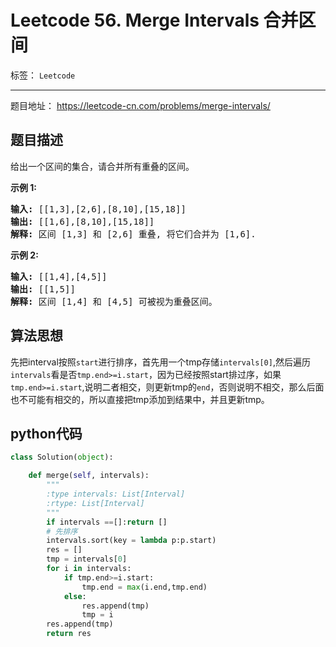 ﻿# Leetcode 56. Merge Intervals 合并区间

标签： `Leetcode`

--- 

题目地址：  https://leetcode-cn.com/problems/merge-intervals/

## 题目描述  

<p>给出一个区间的集合，请合并所有重叠的区间。</p>

<p><strong>示例 1:</strong></p>

<pre><strong>输入:</strong> [[1,3],[2,6],[8,10],[15,18]]
<strong>输出:</strong> [[1,6],[8,10],[15,18]]
<strong>解释:</strong> 区间 [1,3] 和 [2,6] 重叠, 将它们合并为 [1,6].
</pre>

<p><strong>示例&nbsp;2:</strong></p>

<pre><strong>输入:</strong> [[1,4],[4,5]]
<strong>输出:</strong> [[1,5]]
<strong>解释:</strong> 区间 [1,4] 和 [4,5] 可被视为重叠区间。</pre>  

## 算法思想  

先把interval按照`start`进行排序，首先用一个tmp存储`intervals[0]`,然后遍历`intervals`看是否`tmp.end>=i.start`，因为已经按照start排过序，如果`tmp.end>=i.start`,说明二者相交，则更新tmp的`end`，否则说明不相交，那么后面也不可能有相交的，所以直接把tmp添加到结果中，并且更新tmp。  


## python代码 

```python
class Solution(object):

    def merge(self, intervals):
        """
        :type intervals: List[Interval]
        :rtype: List[Interval]
        """
        if intervals ==[]:return []
        # 先排序
        intervals.sort(key = lambda p:p.start)
        res = []
        tmp = intervals[0]
        for i in intervals:
            if tmp.end>=i.start:
                tmp.end = max(i.end,tmp.end)
            else:
                res.append(tmp)
                tmp = i
        res.append(tmp)
        return res

```




